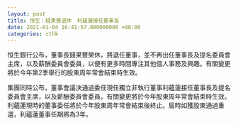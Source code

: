 ```yaml
---
layout: post
title: 恒生：錢果豐退休　利蘊蓮接任董事長
date: 2021-01-04 16:41:57.000000000 +08:00
categories: rthk
---
```


恒生銀行公布，董事長錢果豐榮休，將退任董事，並不再出任董事長及提名委員會主席，以及薪酬委員會委員，以便有更多時間專注其他個人事務及興趣。有關變更將於今年第2季舉行的股東周年常會結束時生效。

集團同時公布，董事會議決通過委任現任獨立非執行董事利蘊蓮接任董事長及提名委員會主席，以及薪酬委員會委員，有關變更將於今年股東周年常會結束時生效。利蘊蓮現時的董事委任將於今年股東周年常會結束後終止。屆時如獲股東通過重選，利蘊蓮董事任期將為3年。
